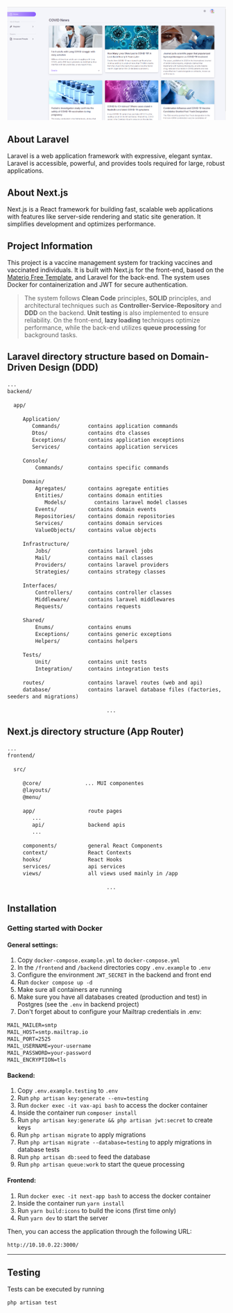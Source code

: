 <p align="center">
  <a href="" target="_blank">
    <img src="https://raw.githubusercontent.com/mourarenato/vax-platform/refs/heads/master/frontend/public/images/homepage-vax.png" width="600">
  </a>
</p>
<p align="center">
<a href="https://travis-ci.org/laravel/framework"></a>
<a href="https://packagist.org/packages/laravel/framework"></a>
<a href="https://packagist.org/packages/laravel/framework"></a>
<a href="https://packagist.org/packages/laravel/framework"></a>
</p>

## About Laravel

Laravel is a web application framework with expressive, elegant syntax.
Laravel is accessible, powerful, and provides tools required for large, robust applications.

## About Next.js

Next.js is a React framework for building fast, scalable web applications with features like server-side rendering 
and static site generation. It simplifies development and optimizes performance.

## Project Information

This project is a vaccine management system for tracking vaccines and vaccinated individuals. 
It is built with Next.js for the front-end, based on the [Materio Free Template](https://github.com/themeselection/materio-mui-nextjs-admin-template-free), 
and Laravel for the back-end. The system uses Docker for containerization and JWT for secure authentication.

> The system follows **Clean Code** principles, **SOLID** principles, and architectural techniques such as **Controller-Service-Repository** and **DDD** on the backend. **Unit testing** is also implemented to ensure reliability. On the front-end, **lazy loading** techniques optimize performance, while the back-end utilizes **queue processing** for background tasks.

Laravel directory structure based on Domain-Driven Design (DDD)
-------------------
    ...
    backend/

      app/

         Application/
            Commands/         contains application commands
            Dtos/             contains dto classes
            Exceptions/       contains application exceptions
            Services/         contains application services

         Console/
             Commands/        contains specific commands

         Domain/
             Agregates/       contains agregate entities
             Entities/        contains domain entities
                Models/         contains laravel model classes
             Events/          contains domain events
             Repositories/    contains domain repositories
             Services/        contains domain services
             ValueObjects/    contains value objects

         Infrastructure/
             Jobs/            contains laravel jobs
             Mail/            contains mail classes
             Providers/       contains laravel providers
             Strategies/      contains strategy classes

         Interfaces/
             Controllers/     contains controller classes
             Middleware/      contains laravel middlewares
             Requests/        contains requests

         Shared/
             Enums/           contains enums
             Exceptions/      contains generic exceptions
             Helpers/         contains helpers

         Tests/
             Unit/            contains unit tests
             Integration/     contains integration tests

         routes/              contains laravel routes (web and api)
         database/            contains laravel database files (factories, seeders and migrations) 

                                    ...

Next.js directory structure (App Router)
-------------------
    ...
    frontend/

      src/
        
         @core/              ... MUI componentes
         @layouts/
         @menu/

         app/                 route pages
            ...
            api/              backend apis
            ...

         components/          general React Components
         context/             React Contexts
         hooks/               React Hooks
         services/            api services
         views/               all views used mainly in /app

                                    ...

Installation
------------

### Getting started with Docker

#### General settings:

1. Copy `docker-compose.example.yml` to `docker-compose.yml`
2. In the `/frontend` and `/backend` directories copy `.env.example` to `.env`
3. Configure the environment `JWT_SECRET` in the backend and front end
4. Run `docker compose up -d`
5. Make sure all containers are running
6. Make sure you have all databases created (production and test) in Postgres (see the `.env` in backend project)
7. Don't forget about to configure your Mailtrap credentials in .env:

```
MAIL_MAILER=smtp
MAIL_HOST=smtp.mailtrap.io
MAIL_PORT=2525
MAIL_USERNAME=your-username
MAIL_PASSWORD=your-password
MAIL_ENCRYPTION=tls
```

#### Backend:

1. Copy `.env.example.testing` to `.env`
2. Run `php artisan key:generate --env=testing`
3. Run `docker exec -it vax-api bash` to access the docker container
4. Inside the container run `composer install`
5. Run `php artisan key:generate && php artisan jwt:secret` to create keys
6. Run `php artisan migrate` to apply migrations
7. Run `php artisan migrate --database=testing` to apply migrations in database tests
8. Run `php artisan db:seed` to feed the database
9. Run `php artisan queue:work` to start the queue processing

#### Frontend:

1. Run `docker exec -it next-app bash` to access the docker container
2. Inside the container run `yarn install`
3. Run `yarn build:icons` to build the icons (first time only)
4. Run `yarn dev` to start the server

Then, you can access the application through the following URL:

    http://10.10.0.22:3000/

-----

Testing
-------

Tests can be executed by running

```
php artisan test


